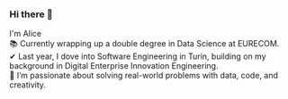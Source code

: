 ### Hi there 👋
I'm Alice  
📚 Currently wrapping up a double degree in Data Science at EURECOM.  
✔ Last year, I dove into Software Engineering in Turin, building on my background in Digital Enterprise Innovation Engineering.  
🚀 I’m passionate about solving real-world problems with data, code, and creativity.

